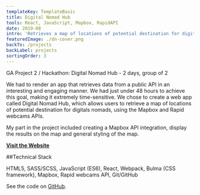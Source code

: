 ```yaml
---
templateKey: TemplateBasic
title: Digital Nomad Hub
tools: React, JavaScript, Mapbox, RapidAPI
date: 2019-08
intro: 'Retrieves a map of locations of potential destination for digitals nomads using live streaming webcams.'
featuredImage: ./dn-cover.png
backTo: /projects
backLabel: projects
sortingOrder: 3
---
```


GA Project 2 / Hackathon: Digital Nomad Hub - 2 days, group of 2

We had to render an app that retrieves data from a public API in an interesting and engaging manner. We had just under 48 hours to achieve this goal, making it extremely time-sensitive. We chose to create a web app called Digital Nomad Hub, which allows users to retrieve a map of locations of potential destination for digitals nomads, using the Mapbox and Rapid webcams APIs.

My part in the project included creating a Mapbox API integration, display the results on the map and general styling of the map.

**<a href="https://digital-nomad-ga.herokuapp.com/" target="_blank">Visit the Website</a>**

##Technical Stack

HTML5, SASS/SCSS, JavaScript (ES6), React, Webpack, Bulma (CSS framework), Mapbox, Rapid webcams API, Git/GitHub

See the code on <a href="https://github.com/gaebar/digital-nomad-hub" target="_blank">GitHub</a>.
